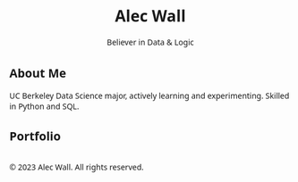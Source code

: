 <!doctype html>
<html lang="en">
<head>
  <!-- Required meta tags -->
  <meta charset="utf-8">
  <meta name="viewport" content="width=device-width, initial-scale=1, shrink-to-fit=no">

  <!-- Bootstrap CSS -->
  <link href="https://cdn.jsdelivr.net/npm/bootstrap@5.3.0-alpha1/dist/css/bootstrap.min.css" rel="stylesheet" integrity="sha384-KyZXEAg3QhqLMpG8r+Knujsl7/1L_dstPt3HV5HzF6Gvk/e3s0gukjdK8/9fFfq/" crossorigin="anonymous">

  <!-- Custom CSS -->
  <style>
    /* Custom styles */
    body {
      font-family: 'Segoe UI', Tahoma, Geneva, Verdana, sans-serif;
    }

    header {
      margin-bottom: 2rem;
    }

    footer {
      margin-top: 2rem;
    }
  </style>

  <title>Alec Wall | Data Science Portfolio</title>
</head>
<body>

  <!-- Header -->
  <header class="bg-primary text-white text-center py-5">
    <h1>Alec Wall</h1>
    <p>Believer in Data & Logic</p>
  </header>

  <!-- About Section -->
  <section class="container my-5">
    <h2>About Me</h2>
    <p>
      UC Berkeley Data Science major, actively learning and experimenting. Skilled in Python and SQL.
    </p>
  </section>

  <!-- Portfolio Section -->
  <section class="container my-5">
    <h2>Portfolio</h2>
    <div class="row">
      <!-- Add your portfolio items here as cards -->
    </div>
  </section>

  <!-- Footer -->
  <footer class="bg-secondary text-white text-center py-3">
    <p>&copy; 2023 Alec Wall. All rights reserved.</p>
  </footer>

  <!-- Optional JavaScript -->
  <!-- jQuery first, then Popper.js, then Bootstrap JS -->
  <script src="https://code.jquery.com/jquery-3.3.1.slim.min.js" integrity="sha384-q8i/X+965DzO0rT7abK41JStQIAqVgRVzpbzo5smXKp4YfRvH+8abtTE1Pi6jizo" crossorigin="anonymous"></script>
  <script src="https://cdn.jsdelivr.net/npm/@popperjs/core@2.11.6/dist/umd/popper.min.js" integrity="sha384-oBqDVmMz4fnFO9gybB3SxS3Lq5n5Df3J9uPda4p7/fs99uuy4//eR5jU9z6x6+z6" crossorigin="anonymous"></script>
  <script src="https://cdn.jsdelivr.net/npm/bootstrap@5.3.0-alpha1/dist/js/bootstrap.min.js" integrity="sha384-cn7l7gDp0eyniUwwAZgrzD06kc/tftFf19TOAs2zVinnD/C7E91j9yyk5//jjpt/" crossorigin="anonymous"></script>
</body> 
</html>
